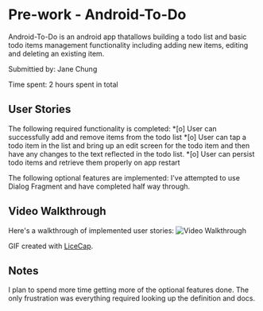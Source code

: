 # Pre-work - Android-To-Do

Android-To-Do is an android app thatallows building a todo list and basic todo items management functionality including adding new items, editing and deleting an existing item.

Submittied by: Jane Chung 

Time spent: 2 hours spent in total 

## User Stories 
The following required functionality is completed:
*[o] User can successfully add and remove items from the todo list
*[o] User can tap a todo item in the list and bring up an edit screen for the todo item and then have any changes to the text reflected in the todo list.
*[o] User can persist todo items and retrieve them properly on app restart

The following optional features are implemented:
I've attempted to use Dialog Fragment and have completed half way through. 

## Video Walkthrough 

Here's a walkthrough of implemented user stories:
<img src='http://i.imgur.com/FTOnnXF.gif' title='Video Walkthrough' width='' alt='Video Walkthrough' />

GIF created with [LiceCap](http://www.cockos.com/licecap/).

## Notes 
I plan to spend more time getting more of the optional features done. The only frustration was everything required looking up the definition and docs. 

